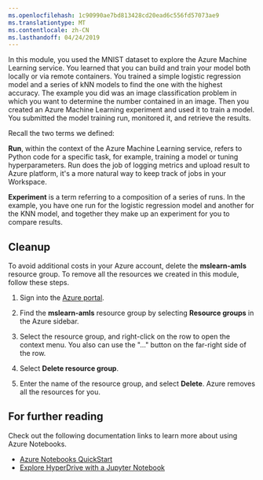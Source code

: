```yaml
---
ms.openlocfilehash: 1c90990ae7bd813428cd20ead6c556fd57073ae9
ms.translationtype: MT
ms.contentlocale: zh-CN
ms.lasthandoff: 04/24/2019
---
```

In this module, you used the MNIST dataset to explore the Azure Machine Learning service. You learned that you can build and train your model both locally or via remote containers. You  trained a simple logistic regression model and a series of kNN models to find the one with the highest accuracy. The example you did was an image classification problem in which you want to determine the number contained in an image. Then you created an Azure Machine Learning experiment and used it to train a model. You submitted the model training run, monitored it, and retrieve the results.

Recall the two terms we defined:

**Run**, within the context of the Azure Machine Learning service, refers to Python code for a specific task, for example, training a model or tuning hyperparameters. Run does the job of logging metrics and upload result to Azure platform, it's a more natural way to keep track of jobs in your Workspace.

**Experiment** is a term referring to a composition of a series of runs. In the example, you have one run for the logistic regression model and another for the KNN model, and together they make up an experiment for you to compare results.

## <a name="cleanup"></a>Cleanup

To avoid additional costs in your Azure account, delete the **mslearn-amls** resource group. To remove all the resources we created in this module, follow these steps.

1. Sign into the [Azure portal](https://portal.azure.com?azure-portal=true).

1. Find the **mslearn-amls** resource group by selecting **Resource groups** in the Azure sidebar.

1. Select the resource group, and right-click on the row to open the context menu. You also can use the "..." button on the far-right side of the row.

1. Select **Delete resource group**.

1. Enter the name of the resource group, and select **Delete**. Azure removes all the resources for you.

## <a name="for-further-reading"></a>For further reading

Check out the following documentation links to learn more about using Azure Notebooks.

- [Azure Notebooks QuickStart](https://docs.microsoft.com/azure/notebooks/quickstart-sign-in-azure-notebooks)
- [Explore HyperDrive with a Jupyter Notebook](https://github.com/Azure/MachineLearningNotebooks/blob/master/how-to-use-azureml/training-with-deep-learning/train-hyperparameter-tune-deploy-with-tensorflow/train-hyperparameter-tune-deploy-with-tensorflow.ipynb)